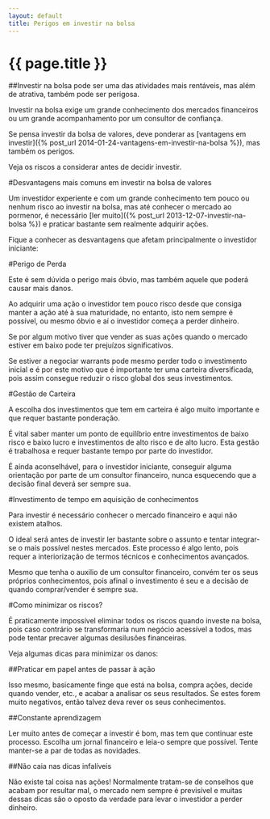 ```yaml
---
layout: default
title: Perigos em investir na bolsa
---
```


# {{ page.title }}

##Investir na bolsa pode ser uma das atividades mais rentáveis, mas além de atrativa, também pode ser perigosa.

Investir na bolsa exige um grande conhecimento dos mercados financeiros ou um grande acompanhamento por um consultor de confiança.

Se pensa investir da bolsa de valores, deve ponderar as [vantagens em investir]({% post_url 2014-01-24-vantagens-em-investir-na-bolsa %}), mas também os perigos.

Veja os riscos a considerar antes de decidir investir.

#Desvantagens mais comuns em investir na bolsa de valores

Um investidor experiente e com um grande conhecimento tem pouco ou nenhum risco ao investir na bolsa, mas até conhecer o mercado ao pormenor, é necessário [ler muito]({% post_url 2013-12-07-investir-na-bolsa %}) e praticar bastante sem realmente adquirir ações.

Fique a conhecer as desvantagens que afetam principalmente o investidor iniciante:

#Perigo de Perda

Este é sem dúvida o perigo mais óbvio, mas também aquele que poderá causar mais danos.

Ao adquirir uma ação o investidor tem pouco risco desde que consiga manter a ação até à sua maturidade, no entanto, isto nem sempre é possível, ou mesmo óbvio e aí o investidor começa a perder dinheiro.

Se por algum motivo tiver que vender as suas ações quando o mercado estiver em baixo pode ter prejuízos significativos.

Se estiver a negociar warrants pode mesmo perder todo o investimento inicial e é por este motivo que é importante ter uma carteira diversificada, pois assim consegue reduzir o risco global dos seus investimentos.

#Gestão de Carteira

A escolha dos investimentos que tem em carteira é algo muito importante e que requer bastante ponderação.

É vital saber manter um ponto de equilíbrio entre investimentos de baixo risco e baixo lucro e investimentos de alto risco e de alto lucro. Esta gestão é trabalhosa e requer bastante tempo por parte do investidor.

É ainda aconselhável, para o investidor iniciante, conseguir alguma orientação por parte de um consultor financeiro, nunca esquecendo que a decisão final deverá ser sempre sua.

#Investimento de tempo em aquisição de conhecimentos

Para investir é necessário conhecer o mercado financeiro e aqui não existem atalhos.

O ideal será antes de investir ler bastante sobre o assunto e tentar integrar-se o mais possível nestes mercados. Este processo é algo lento, pois requer a interiorização de termos técnicos e conhecimentos avançados.

Mesmo que tenha o auxilio de um consultor financeiro, convém ter os seus próprios conhecimentos, pois afinal o investimento é seu e a decisão de quando comprar/vender é sempre sua.

#Como minimizar os riscos?

É praticamente impossível eliminar todos os riscos quando investe na bolsa, pois caso contrário se transformaria num negócio acessível a todos, mas pode tentar precaver algumas desilusões financeiras.

Veja algumas dicas para minimizar os danos:

##Praticar em papel antes de passar à ação

Isso mesmo, basicamente finge que está na bolsa, compra ações, decide quando vender, etc., e acabar a analisar os seus resultados. Se estes forem muito negativos, então talvez deva rever os seus conhecimentos.

##Constante aprendizagem

Ler muito antes de começar a investir é bom, mas tem que continuar este processo. Escolha um jornal financeiro e leia-o sempre que possível. Tente manter-se a par de todas as novidades.

##Não caia nas dicas infalíveis

Não existe tal coisa nas ações! Normalmente tratam-se de conselhos que acabam por resultar mal, o mercado nem sempre é previsível e muitas dessas dicas são o oposto da verdade para levar o investidor a perder dinheiro.

